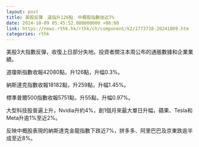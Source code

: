 ```yaml
---
layout: post
title: 美股反彈　道指升126點　中概股指數挫近7%
date: 2024-10-09 05:45:52.000000000 +08:00
link: https://news.rthk.hk/rthk/ch/component/k2/1773728-20241009.htm
categories: rthk
---
```


美股3大指數反彈，收復上日部分失地。投資者關注本周公布的通脹數據和企業業績。

道瓊斯指數收報42080點，升126點，升幅0.3%。

納斯達克指數收報18182點，升259點，升幅1.45%。

標準普爾500指數收報5751點，升55點，升幅0.97%。

大型科技股普遍上升，Nvidia升約4%，創1個月來最大單日升幅，蘋果、Tesla和Meta升逾1%至近2%。

反映中概股表現的納斯達克金龍指數下跌近7%，拼多多、阿里巴巴及京東跌逾半成至近8%。
